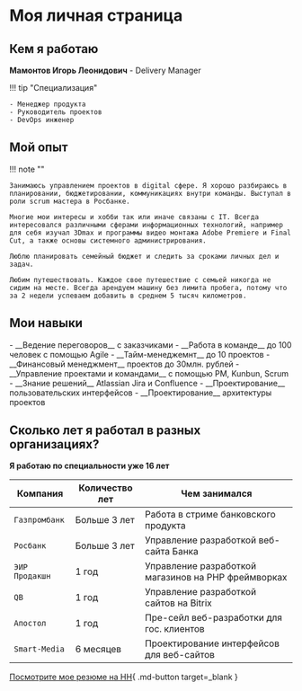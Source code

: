 # Моя личная страница

## Кем я работаю
**Мамонтов Игорь Леонидович** - Delivery Manager  

!!! tip "Специализация"

    - Менеджер продукта
    - Руководитель проектов
    - DevOps инженер  

## Мой опыт

!!! note ""

    Занимаюсь управлением проектов в digital сфере. Я хорошо разбираюсь в планировании, бюджетировании, коммуникациях внутри команды. Выступал в роли scrum мастера в Росбанке.
    
    Многие мои интересы и хобби так или иначе связаны с IT. Всегда интересовался различными сферами информационных технологий, например для себя изучал 3Dmax и программы видео монтажа Adobe Premiere и Final Cut, а также основы системного администрирования.
    
    Люблю планировать семейный бюджет и следить за сроками личных дел и задач.
    
    Любим путешествовать. Каждое свое путешествие с семьей никогда не сидим на месте. Всегда арендуем машину без лимита пробега, потому что за 2 недели успеваем добавить в среднем 5 тысяч километров.
    

## Мои навыки

<div class="grid cards" markdown="1">
- __Ведение переговоров__ с заказчиками
- __Работа в команде__ до 100 человек с помощью Agile
- __Тайм-менеджемнт__ до 10 проектов
- __Финансовый менеджмент__ проектов до 30млн. рублей
- __Управление проектами и командами__ с помощью PM, Kunbun, Scrum
- __Знание решений__ Atlassian Jira и Confluence
- __Проектирование__ пользовательских интерфейсов
- __Проектирование__ архитектуры проектов

</div>

## Сколько лет я работал в разных организациях?
**Я работаю по специальности уже 16 лет**
<br>

| Компания      | Количество лет                          | Чем занимался |
| ----------- | ------------------------------------ | -------------- |
| `Газпромбанк`       | Больше 3 лет  | Работа в стриме банковского продукта |
| `Росбанк`       | Больше 3 лет | Управление разработкой веб-сайта Банка |
| `ЭИР Продакшн`    | 1 год | Управление разработкой магазинов на PHP фреймворках |
| `QB` | 1 год | Управление разработкой сайтов на Bitrix |
| `Апостол` | 1 год | Пре-сейл веб-разработки для гос. клиентов |
| `Smart-Media` | 6 месяцев | Проектирование интерфейсов для веб-сайтов |

[Посмотрите мое резюме на HH](https://hh.ru/resume/24b80015ff01c567150039ed1f4e6c526e7877){ .md-button target=_blank }